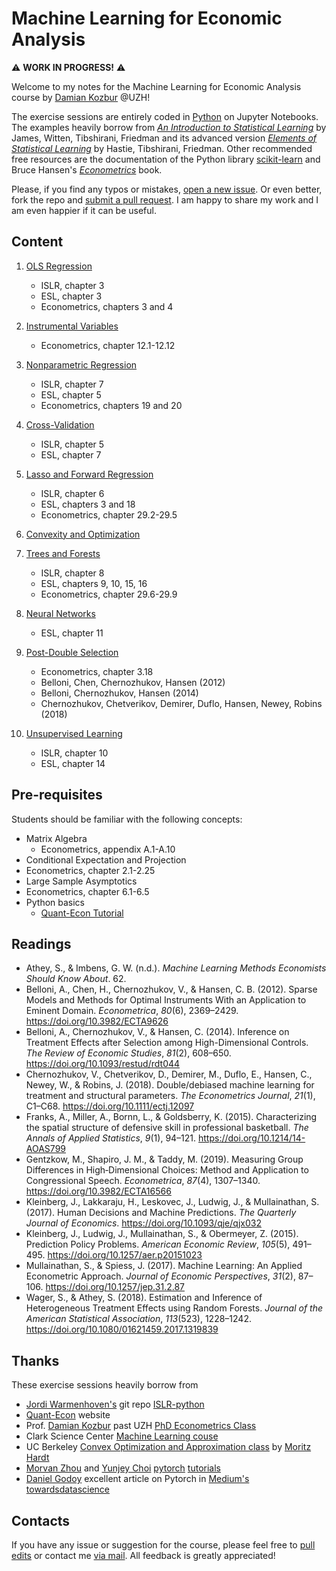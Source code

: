 # Machine Learning for Economic Analysis

⚠️ **WORK IN PROGRESS!** ⚠️

Welcome to my notes for the Machine Learning for Economic Analysis course by [Damian Kozbur](https://www.econ.uzh.ch/en/people/faculty/kozbur.html) @UZH!

The exercise sessions are entirely coded in [Python](https://www.python.org/downloads/) on Jupyter Notebooks. The examples heavily borrow from [*An Introduction to Statistical Learning*](https://hastie.su.domains/ISLR2/ISLRv2_website.pdf) by James, Witten, Tibshirani, Friedman and its advanced version [*Elements of Statistical Learning*](https://hastie.su.domains/Papers/ESLII.pdf) by Hastie, Tibshirani, Friedman. Other recommended free resources are the documentation of the Python library [scikit-learn](https://scikit-learn.org/) and Bruce Hansen's [*Econometrics*](https://www.ssc.wisc.edu/~bhansen/econometrics/) book.

Please, if you find any typos or mistakes, [open a new issue](https://help.github.com/articles/creating-an-issue/). Or even better, fork the repo and [submit a pull request](https://help.github.com/articles/creating-a-pull-request-from-a-fork/). I am happy to share my work and I am even happier if it can be useful.



## Content

1. [OLS Regression](https://matteocourthoud.github.io/course/ml-econ/01_regression/)
   - ISLR, chapter 3
   - ESL, chapter 3
   - Econometrics, chapters 3 and 4

2. [Instrumental Variables](https://matteocourthoud.github.io/course/ml-econ/02_iv/)
   - Econometrics, chapter 12.1-12.12

3. [Nonparametric Regression](https://matteocourthoud.github.io/course/ml-econ/03_nonparametric/)
   - ISLR, chapter 7
   - ESL, chapter 5
   - Econometrics, chapters 19 and 20

4. [Cross-Validation](https://matteocourthoud.github.io/course/ml-econ/04_crossvalidation/)
   - ISLR, chapter 5
   - ESL, chapter 7

5. [Lasso and Forward Regression](https://matteocourthoud.github.io/course/ml-econ/05_regularization/)
   - ISLR, chapter 6
   - ESL, chapters 3 and 18
   - Econometrics, chapter 29.2-29.5

6. [Convexity and Optimization](https://matteocourthoud.github.io/course/ml-econ/06_convexity/)

7. [Trees and Forests](https://matteocourthoud.github.io/course/ml-econ/07_trees/)
   - ISLR, chapter 8
   - ESL, chapters 9, 10, 15, 16
   - Econometrics, chapter 29.6-29.9

8. [Neural Networks](https://matteocourthoud.github.io/course/ml-econ/08_neuralnets/)
   - ESL, chapter 11

9. [Post-Double Selection](https://matteocourthoud.github.io/course/ml-econ/09_postdoubleselection/)

  	- Econometrics, chapter 3.18
  	- Belloni, Chen, Chernozhukov, Hansen (2012)
  	- Belloni, Chernozhukov, Hansen (2014)
  	- Chernozhukov, Chetverikov, Demirer, Duflo, Hansen, Newey, Robins (2018)

10. [Unsupervised Learning](https://matteocourthoud.github.io/course/ml-econ/10-unsupervised/)

  	- ISLR, chapter 10
  	- ESL, chapter 14



## Pre-requisites

Students should be familiar with the following concepts:

-  Matrix Algebra
   - Econometrics, appendix A.1-A.10
-  Conditional Expectation and Projection
 -  Econometrics, chapter 2.1-2.25
-  Large Sample Asymptotics
 -  Econometrics, chapter 6.1-6.5
-  Python basics
   - [Quant-Econ Tutorial](https://python.quantecon.org/index_learning_python.html)




## Readings

- Athey, S., & Imbens, G. W. (n.d.). *Machine Learning Methods Economists Should Know About*. 62.
- Belloni, A., Chen, H., Chernozhukov, V., & Hansen, C. B. (2012). Sparse Models and Methods for Optimal Instruments With an Application to Eminent Domain. *Econometrica*, *80*(6), 2369–2429. https://doi.org/10.3982/ECTA9626
- Belloni, A., Chernozhukov, V., & Hansen, C. (2014). Inference on Treatment Effects after Selection among High-Dimensional Controls. *The Review of Economic Studies*, *81*(2), 608–650. https://doi.org/10.1093/restud/rdt044
- Chernozhukov, V., Chetverikov, D., Demirer, M., Duflo, E., Hansen, C., Newey, W., & Robins, J. (2018). Double/debiased machine learning for treatment and structural parameters. *The Econometrics Journal*, *21*(1), C1–C68. https://doi.org/10.1111/ectj.12097
- Franks, A., Miller, A., Bornn, L., & Goldsberry, K. (2015). Characterizing the spatial structure of defensive skill in professional basketball. *The Annals of Applied Statistics*, *9*(1), 94–121. https://doi.org/10.1214/14-AOAS799
- Gentzkow, M., Shapiro, J. M., & Taddy, M. (2019). Measuring Group Differences in High‐Dimensional Choices: Method and Application to Congressional Speech. *Econometrica*, *87*(4), 1307–1340. https://doi.org/10.3982/ECTA16566
- Kleinberg, J., Lakkaraju, H., Leskovec, J., Ludwig, J., & Mullainathan, S. (2017). Human Decisions and Machine Predictions. *The Quarterly Journal of Economics*. https://doi.org/10.1093/qje/qjx032
- Kleinberg, J., Ludwig, J., Mullainathan, S., & Obermeyer, Z. (2015). Prediction Policy Problems. *American Economic Review*, *105*(5), 491–495. https://doi.org/10.1257/aer.p20151023
- Mullainathan, S., & Spiess, J. (2017). Machine Learning: An Applied Econometric Approach. *Journal of Economic Perspectives*, *31*(2), 87–106. https://doi.org/10.1257/jep.31.2.87
- Wager, S., & Athey, S. (2018). Estimation and Inference of Heterogeneous Treatment Effects using Random Forests. *Journal of the American Statistical Association*, *113*(523), 1228–1242. https://doi.org/10.1080/01621459.2017.1319839



## Thanks

These exercise sessions heavily borrow from

- [Jordi Warmenhoven's](https://github.com/JWarmenhoven) git repo [ISLR-python](https://github.com/JWarmenhoven/ISLR-python)
- [Quant-Econ](https://quantecon.org/python-lectures/) website
- Prof. [Damian Kozbur](https://www.econ.uzh.ch/en/people/faculty/kozbur.html) past UZH [PhD Econometrics Class](https://matteocourthoud.github.io/econometrics/)
- Clark Science Center [Machine Learning couse](http://www.science.smith.edu/~jcrouser/SDS293/)
- UC Berkeley [Convex Optimization and Approximation class](https://ee227c.github.io/) by [Moritz Hardt](http://mrtz.org/)
- [Morvan Zhou](https://github.com/MorvanZhou/) and [Yunjey Choi](https://github.com/yunjey/) [pytorch](https://github.com/MorvanZhou/PyTorch-Tutorial) [tutorials](https://github.com/yunjey/pytorch-tutorial)
- [Daniel Godoy](https://medium.com/@dvgodoy) excellent article on Pytorch in [Medium's towardsdatascience](https://towardsdatascience.com/understanding-pytorch-with-an-example-a-step-by-step-tutorial-81fc5f8c4e8e)



## Contacts

If you have any issue or suggestion for the course, please feel free to [pull edits](https://github.com/matteocourthoud/Machine-Learning-for-Economic-Analysis-2020/pulls) or contact me [via mail](mailto:matteo.courthoud@uzh.ch). All feedback is greatly appreciated!